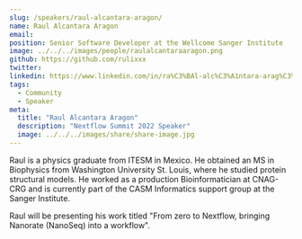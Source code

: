 ```yaml
---
slug: /speakers/raul-alcantara-aragon/
name: Raul Alcantara Aragon
email:
position: Senior Software Developer at the Wellcome Sanger Institute
image: ../../../images/people/raulalcantaraaragon.png
github: https://github.com/rulixxx
twitter:
linkedin: https://www.linkedin.com/in/ra%C3%BAl-alc%C3%A1ntara-arag%C3%B3n-846a0452/
tags:
  - Community
  - Speaker
meta:
  title: "Raul Alcantara Aragon"
  description: "Nextflow Summit 2022 Speaker"
  image: ../../../images/share/share-image.jpg
---
```

Raul is a physics graduate from ITESM in Mexico. He obtained an MS in Biophysics from Washington University St. Louis, where he studied protein structural models. He worked as a production Bioinformatician at CNAG-CRG and is currently part of the CASM Informatics support group at the Sanger Institute.

Raul will be presenting his work titled "From zero to Nextflow, bringing Nanorate (NanoSeq) into a workflow".
